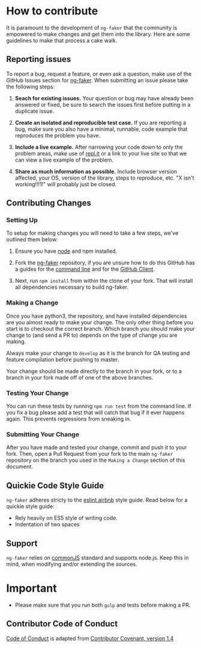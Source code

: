 # How to contribute

It is paramount to the development of `ng-faker` that the community is empowered to make changes and get them into the library. Here are some guidelines to make that process a cake walk.

## Reporting issues

To report a bug, request a feature, or even ask a question, make use of the GitHub Issues
section for [ng-faker][issues]. When submitting an issue please take the following steps:

1. **Seach for existing issues.** Your question or bug may have already been answered or fixed, be sure to search the issues first before putting in a duplicate issue.

2. **Create an isolated and reproducible test case.** If you are reporting a bug, make sure you also have a minimal, runnable, code example that reproduces the problem you have.

3. **Include a live example.** After narrowing your code down to only the problem areas, make use of [repl.it][repl] or a link to your live site so that we can view a live example of the problem.

4. **Share as much information as possible.** Include browser version affected, your OS, version of
the library, steps to reproduce, etc. "X isn't working!!!1!" will probably just be closed.

## Contributing Changes

### Setting Up

To setup for making changes you will need to take a few steps, we've outlined them below:

1. Ensure you have [node][node] and npm installed.

2. Fork the [ng-faker][ng-faker] repository, if you are unsure how to do this GitHub has a guides for the [command line][fork-cli] and for the [GitHub Client][fork-gui].

3. Next, run `npm install` from within the clone of your fork. That will install all dependencies necessary to build ng-faker.


### Making a Change

Once you have python3, the repository, and have installed dependencies are you almost ready to make your change. The only other thing before you start is to checkout the correct branch. Which branch you should make your change to (and send a PR to) depends on the type of change you are making.

Always make your change to `develop` as it is the branch for QA testing and feature compilation before pushing to master.

Your change should be made directly to the branch in your fork, or to a branch in your fork made off of one of the above branches.

### Testing Your Change

You can run these tests by running `npm run test` from the command line. If you fix a bug please add a test that will catch that bug if it ever happens again. This prevents regressions from sneaking in.

### Submitting Your Change

After you have made and tested your change, commit and push it to your fork. Then, open a Pull Request from your fork to the main `ng-faker` repository on the branch you used in the `Making a Change` section of this document.

## Quickie Code Style Guide

`ng-faker` adheres stricty to the [eslint airbnb](https://www.npmjs.com/package/eslint-config-airbnb-base) style guide. Read below for a quickie style guide:

- Rely heavily on ES5 style of writing code.
- Indentation of two spaces

[issues]: https://github.com/BolajiOlajide/ng-faker/issues
[ng-faker]: https://github.com/BolajiOlajide/ng-faker
[repl]: http://repl.it
[node]: https://nodejs.org/en/
[fork-cli]: https://help.github.com/articles/fork-a-repo/
[fork-gui]: https://guides.github.com/activities/forking/

## Support

`ng-faker` relies on [commonJS](http://www.commonjs.org/) standard and supports node.js.
Keep this in mind, when modifying and/or extending the sources.

# Important

* Please make sure that you run both `gulp` and tests before making a PR.

## Contributor Code of Conduct

[Code of Conduct](CONTRIBUTOR_CONVENANT.md) is adapted from [Contributor Covenant, version 1.4](http://contributor-covenant.org/version/1/4)
